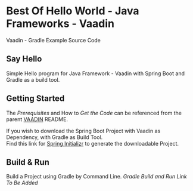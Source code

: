 # Best Of Hello World - Java Frameworks - Vaadin
Vaadin - Gradle Example Source Code


## Say Hello
Simple Hello program for Java Framework - Vaadin with Spring Boot and Gradle as a build tool. 

## Getting Started

The _Prerequisites_ and How to _Get the Code_ can be referenced from the parent [VAADIN](https://github.com/get2mandar/codesource/tree/main/best-of-hello-world/java-frameworks/vaadin) README.

If you wish to download the Spring Boot Project with Vaadin as Dependency, with Gradle as Build Tool.  
Find this link for [Spring Initializr](https://start.spring.io/#!type=gradle-project&language=java&platformVersion=2.6.3&packaging=jar&jvmVersion=11&groupId=com.example&artifactId=vaadin-springboot-gradle&name=vaadin-springboot-gradle&description=Hello%20World%20with%20Vaadin%20and%20Spring%20Boot&packageName=com.example.vaadin-springboot-gradle&dependencies=vaadin) to generate the downloadable Project.  

## Build & Run

Build a Project using Gradle by Command Line.
_Gradle Build and Run Link To Be Added_